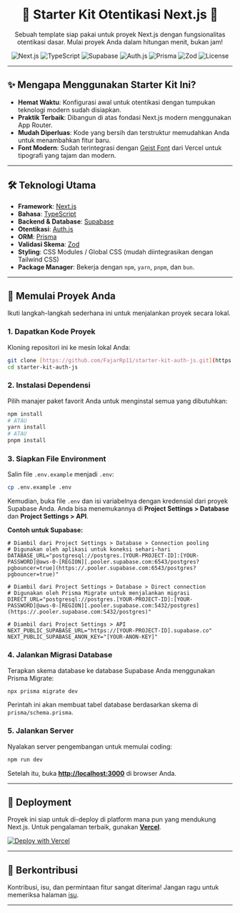 <div align="center">
  <h1>🚀 Starter Kit Otentikasi Next.js 🚀</h1>
  <p>
    Sebuah template siap pakai untuk proyek Next.js dengan fungsionalitas otentikasi dasar. Mulai proyek Anda dalam hitungan menit, bukan jam!
  </p>
</div>

<div align="center">
  <!-- Badges -->
  <img src="https://img.shields.io/badge/Next.js-15-000000?style=for-the-badge&logo=nextdotjs&logoColor=white" alt="Next.js">
  <img src="https://img.shields.io/badge/TypeScript-3178C6?style=for-the-badge&logo=typescript&logoColor=white" alt="TypeScript">
  <img src="https://img.shields.io/badge/Supabase-3FCF8E?style=for-the-badge&logo=supabase&logoColor=white" alt="Supabase">
  <img src="https://img.shields.io/badge/Auth.js-black?style=for-the-badge&logo=auth0&logoColor=white" alt="Auth.js">
  <img src="https://img.shields.io/badge/Prisma-2D3748?style=for-the-badge&logo=prisma&logoColor=white" alt="Prisma">
  <img src="https://img.shields.io/badge/Zod-3E67B1?style=for-the-badge&logo=zod&logoColor=white" alt="Zod">
  <img src="https://img.shields.io/github/license/FajarRp11/starter-kit-auth-js?style=for-the-badge" alt="License">
</div>

---

## ✨ Mengapa Menggunakan Starter Kit Ini?

- **Hemat Waktu**: Konfigurasi awal untuk otentikasi dengan tumpukan teknologi modern sudah disiapkan.
- **Praktik Terbaik**: Dibangun di atas fondasi Next.js modern menggunakan App Router.
- **Mudah Diperluas**: Kode yang bersih dan terstruktur memudahkan Anda untuk menambahkan fitur baru.
- **Font Modern**: Sudah terintegrasi dengan [Geist Font](https://vercel.com/font) dari Vercel untuk tipografi yang tajam dan modern.

---

## 🛠️ Teknologi Utama

- **Framework**: [Next.js](https://nextjs.org/)
- **Bahasa**: [TypeScript](https://www.typescriptlang.org/)
- **Backend & Database**: [Supabase](https://supabase.io/)
- **Otentikasi**: [Auth.js](https://authjs.dev/)
- **ORM**: [Prisma](https://www.prisma.io/)
- **Validasi Skema**: [Zod](https://zod.dev/)
- **Styling**: CSS Modules / Global CSS (mudah diintegrasikan dengan Tailwind CSS)
- **Package Manager**: Bekerja dengan `npm`, `yarn`, `pnpm`, dan `bun`.

---

## 🏁 Memulai Proyek Anda

Ikuti langkah-langkah sederhana ini untuk menjalankan proyek secara lokal.

### 1. Dapatkan Kode Proyek

Kloning repositori ini ke mesin lokal Anda:

```bash
git clone [https://github.com/FajarRp11/starter-kit-auth-js.git](https://github.com/FajarRp11/starter-kit-auth-js.git)
cd starter-kit-auth-js
```

### 2. Instalasi Dependensi

Pilih manajer paket favorit Anda untuk menginstal semua yang dibutuhkan:

```bash
npm install
# ATAU
yarn install
# ATAU
pnpm install
```

### 3. Siapkan File Environment

Salin file `.env.example` menjadi `.env`:

```bash
cp .env.example .env
```

Kemudian, buka file `.env` dan isi variabelnya dengan kredensial dari proyek Supabase Anda. Anda bisa menemukannya di **Project Settings > Database** dan **Project Settings > API**.

**Contoh untuk Supabase:**

```
# Diambil dari Project Settings > Database > Connection pooling
# Digunakan oleh aplikasi untuk koneksi sehari-hari
DATABASE_URL="postgresql://postgres.[YOUR-PROJECT-ID]:[YOUR-PASSWORD]@aws-0-[REGION][.pooler.supabase.com:6543/postgres?pgbouncer=true](https://.pooler.supabase.com:6543/postgres?pgbouncer=true)"

# Diambil dari Project Settings > Database > Direct connection
# Digunakan oleh Prisma Migrate untuk menjalankan migrasi
DIRECT_URL="postgresql://postgres.[YOUR-PROJECT-ID]:[YOUR-PASSWORD]@aws-0-[REGION][.pooler.supabase.com:5432/postgres](https://.pooler.supabase.com:5432/postgres)"

# Diambil dari Project Settings > API
NEXT_PUBLIC_SUPABASE_URL="https://[YOUR-PROJECT-ID].supabase.co"
NEXT_PUBLIC_SUPABASE_ANON_KEY="[YOUR-ANON-KEY]"
```

### 4. Jalankan Migrasi Database

Terapkan skema database ke database Supabase Anda menggunakan Prisma Migrate:

```bash
npx prisma migrate dev
```

Perintah ini akan membuat tabel database berdasarkan skema di `prisma/schema.prisma`.

### 5. Jalankan Server

Nyalakan server pengembangan untuk memulai coding:

```bash
npm run dev
```

Setelah itu, buka **[http://localhost:3000](http://localhost:3000)** di browser Anda.

---

## 🚀 Deployment

Proyek ini siap untuk di-deploy di platform mana pun yang mendukung Next.js. Untuk pengalaman terbaik, gunakan [**Vercel**](https://vercel.com/new).

[![Deploy with Vercel](https://vercel.com/button)](https://vercel.com/new/clone?repository-url=https%3A%2F%2Fgithub.com%2FFajarRp11%2Fstarter-kit-auth-js)

---

## 🤝 Berkontribusi

Kontribusi, isu, dan permintaan fitur sangat diterima! Jangan ragu untuk memeriksa halaman [isu](https://github.com/FajarRp11/starter-kit-auth-js/issues).

---

